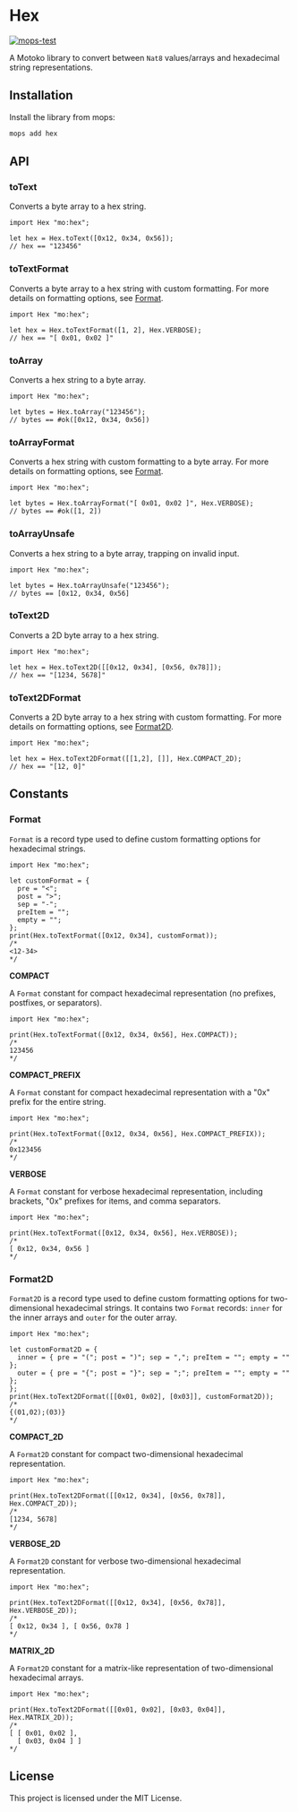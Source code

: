 # Hex

[![mops-test](https://github.com/f0i/hex/actions/workflows/mops-test.yml/badge.svg)](https://github.com/f0i/hex/actions/workflows/mops-test.yml)

A Motoko library to convert between `Nat8` values/arrays and hexadecimal string representations.

## Installation

Install the library from mops:

```bash
mops add hex
```

## API

### toText

Converts a byte array to a hex string.

```motoko
import Hex "mo:hex";

let hex = Hex.toText([0x12, 0x34, 0x56]);
// hex == "123456"
```

### toTextFormat

Converts a byte array to a hex string with custom formatting. For more details on formatting options, see [Format](#format).

```motoko
import Hex "mo:hex";

let hex = Hex.toTextFormat([1, 2], Hex.VERBOSE);
// hex == "[ 0x01, 0x02 ]"
```

### toArray

Converts a hex string to a byte array.

```motoko
import Hex "mo:hex";

let bytes = Hex.toArray("123456");
// bytes == #ok([0x12, 0x34, 0x56])
```

### toArrayFormat

Converts a hex string with custom formatting to a byte array. For more details on formatting options, see [Format](#format).

```motoko
import Hex "mo:hex";

let bytes = Hex.toArrayFormat("[ 0x01, 0x02 ]", Hex.VERBOSE);
// bytes == #ok([1, 2])
```

### toArrayUnsafe

Converts a hex string to a byte array, trapping on invalid input.

```motoko
import Hex "mo:hex";

let bytes = Hex.toArrayUnsafe("123456");
// bytes == [0x12, 0x34, 0x56]
```

### toText2D

Converts a 2D byte array to a hex string.

```motoko
import Hex "mo:hex";

let hex = Hex.toText2D([[0x12, 0x34], [0x56, 0x78]]);
// hex == "[1234, 5678]"
```

### toText2DFormat

Converts a 2D byte array to a hex string with custom formatting. For more details on formatting options, see [Format2D](#format2d).

```motoko
import Hex "mo:hex";

let hex = Hex.toText2DFormat([[1,2], []], Hex.COMPACT_2D);
// hex == "[12, 0]"
```

## Constants

### Format

`Format` is a record type used to define custom formatting options for hexadecimal strings.

```motoko
import Hex "mo:hex";

let customFormat = {
  pre = "<";
  post = ">";
  sep = "-";
  preItem = "";
  empty = "";
};
print(Hex.toTextFormat([0x12, 0x34], customFormat));
/*
<12-34>
*/
```

**COMPACT**

A `Format` constant for compact hexadecimal representation (no prefixes, postfixes, or separators).

```motoko
import Hex "mo:hex";

print(Hex.toTextFormat([0x12, 0x34, 0x56], Hex.COMPACT));
/*
123456
*/
```

**COMPACT_PREFIX**

A `Format` constant for compact hexadecimal representation with a "0x" prefix for the entire string.

```motoko
import Hex "mo:hex";

print(Hex.toTextFormat([0x12, 0x34, 0x56], Hex.COMPACT_PREFIX));
/*
0x123456
*/
```

**VERBOSE**

A `Format` constant for verbose hexadecimal representation, including brackets, "0x" prefixes for items, and comma separators.

```motoko
import Hex "mo:hex";

print(Hex.toTextFormat([0x12, 0x34, 0x56], Hex.VERBOSE));
/*
[ 0x12, 0x34, 0x56 ]
*/
```

### Format2D

`Format2D` is a record type used to define custom formatting options for two-dimensional hexadecimal strings. It contains two `Format` records: `inner` for the inner arrays and `outer` for the outer array.

```motoko
import Hex "mo:hex";

let customFormat2D = {
  inner = { pre = "("; post = ")"; sep = ","; preItem = ""; empty = "" };
  outer = { pre = "{"; post = "}"; sep = ";"; preItem = ""; empty = "" };
};
print(Hex.toText2DFormat([[0x01, 0x02], [0x03]], customFormat2D));
/*
{(01,02);(03)}
*/
```

**COMPACT_2D**

A `Format2D` constant for compact two-dimensional hexadecimal representation.

```motoko
import Hex "mo:hex";

print(Hex.toText2DFormat([[0x12, 0x34], [0x56, 0x78]], Hex.COMPACT_2D));
/*
[1234, 5678]
*/
```

**VERBOSE_2D**

A `Format2D` constant for verbose two-dimensional hexadecimal representation.

```motoko
import Hex "mo:hex";

print(Hex.toText2DFormat([[0x12, 0x34], [0x56, 0x78]], Hex.VERBOSE_2D));
/*
[ 0x12, 0x34 ], [ 0x56, 0x78 ]
*/
```

**MATRIX_2D**

A `Format2D` constant for a matrix-like representation of two-dimensional hexadecimal arrays.

```motoko
import Hex "mo:hex";

print(Hex.toText2DFormat([[0x01, 0x02], [0x03, 0x04]], Hex.MATRIX_2D));
/*
[ [ 0x01, 0x02 ],
  [ 0x03, 0x04 ] ]
*/
```

## License

This project is licensed under the MIT License.